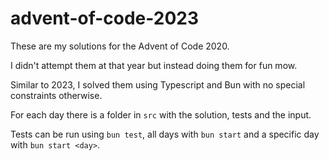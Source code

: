 # advent-of-code-2023

These are my solutions for the Advent of Code 2020.

I didn't attempt them at that year but instead doing them for fun mow.

Similar to 2023, I solved them using Typescript and Bun with no special constraints otherwise. 

For each day there is a folder in `src` with the solution, tests and the input.

Tests can be run using `bun test`, all days with `bun start` and a specific day with `bun start <day>`.
